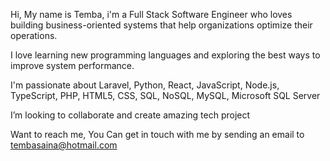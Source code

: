 Hi, My name is Temba, i'm a Full Stack Software Engineer who loves building business-oriented systems that help organizations optimize their operations.

I love learning new programming languages and exploring the best ways to improve system performance.

I'm passionate about Laravel, Python, React, JavaScript, Node.js, TypeScript, PHP, HTML5, CSS, SQL, NoSQL, MySQL, Microsoft SQL Server

I’m looking to collaborate and create amazing tech project

Want to reach me, You Can get in touch with me by sending an email to tembasaina@hotmail.com
